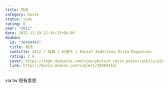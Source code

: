 ```yaml
---
title: 物流
category: movie
status: todo
rating: 0
year: "2012"
date: 2022-11-29 22:34:23+08:00
douban:
  id: "30469443"
  title: 物流
  subtitle: 2012 / 瑞典 / 纪录片 / Daniel Andersson Erika Magnusson
  rating: 7.6
  cover: https://img9.doubanio.com/view/photo/m_ratio_poster/public/p2868051895.jpg
  link: https://movie.douban.com/subject/30469443/
---
```


via tw 很有意思
